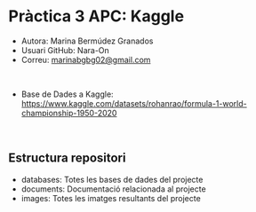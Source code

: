 # Pràctica 3 APC: Kaggle

* Autora: Marina Bermúdez Granados
* Usuari GitHub: Nara-On
* Correu: marinabgbg02@gmail.com 
<br >

* Base de Dades a Kaggle: https://www.kaggle.com/datasets/rohanrao/formula-1-world-championship-1950-2020

<br >

## Estructura repositori

* databases: Totes les bases de dades del projecte
* documents: Documentació relacionada al projecte
* images: Totes les imatges resultants del projecte
